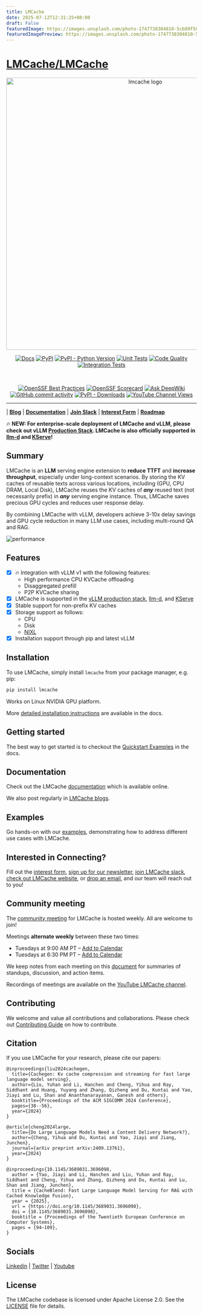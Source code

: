 ```yaml
---
title: LMCache
date: 2025-07-12T12:31:25+08:00
draft: False
featuredImage: https://images.unsplash.com/photo-1747738304810-5cb89f585299?ixid=M3w0NjAwMjJ8MHwxfHJhbmRvbXx8fHx8fHx8fDE3NTIyOTQ2MTF8&ixlib=rb-4.1.0
featuredImagePreview: https://images.unsplash.com/photo-1747738304810-5cb89f585299?ixid=M3w0NjAwMjJ8MHwxfHJhbmRvbXx8fHx8fHx8fDE3NTIyOTQ2MTF8&ixlib=rb-4.1.0
---
```


# [LMCache/LMCache](https://github.com/LMCache/LMCache)

<div align="center">
  <p align="center">
    <img src="https://raw.githubusercontent.com/LMCache/LMCache/dev/asset/logo.png" width="720" alt="lmcache logo">
  </p>
  
  [![Docs](https://img.shields.io/badge/docs-live-brightgreen)](https://docs.lmcache.ai/)
  [![PyPI](https://img.shields.io/pypi/v/lmcache)](https://pypi.org/project/lmcache/)
  [![PyPI - Python Version](https://img.shields.io/pypi/pyversions/lmcache)](https://pypi.org/project/lmcache/)
  [![Unit Tests](https://badge.buildkite.com/ce25f1819a274b7966273bfa54f0e02f092c3de0d7563c5c9d.svg)](https://buildkite.com/lmcache/lmcache-unittests)
  [![Code Quality](https://github.com/lmcache/lmcache/actions/workflows/code_quality_checks.yml/badge.svg?branch=dev&label=tests)](https://github.com/LMCache/LMCache/actions/workflows/code_quality_checks.yml)
  [![Integration Tests](https://badge.buildkite.com/108ddd4ab482a2480999dec8c62a640a3315ed4e6c4e86798e.svg)](https://buildkite.com/lmcache/lmcache-vllm-integration-tests)

   <br />

  [![OpenSSF Best Practices](https://www.bestpractices.dev/projects/10841/badge)](https://www.bestpractices.dev/projects/10841)
  [![OpenSSF Scorecard](https://api.scorecard.dev/projects/github.com/LMCache/LMCache/badge)](https://scorecard.dev/viewer/?uri=github.com/LMCache/LMCache)
  [![Ask DeepWiki](https://deepwiki.com/badge.svg)](https://deepwiki.com/LMCache/LMCache/)
  [![GitHub commit activity](https://img.shields.io/github/commit-activity/w/LMCache/LMCache)](https://github.com/LMCache/LMCache/graphs/commit-activity)
  [![PyPI - Downloads](https://img.shields.io/pypi/dm/lmcache)](https://pypi.org/project/lmcache/)
  [![YouTube Channel Views](https://img.shields.io/youtube/channel/views/UC58zMz55n70rtf1Ak2PULJA)](https://www.youtube.com/channel/UC58zMz55n70rtf1Ak2PULJA)

</div>


--------------------------------------------------------------------------------

| [**Blog**](https://blog.lmcache.ai/)
| [**Documentation**](https://docs.lmcache.ai/)
| [**Join Slack**](https://join.slack.com/t/lmcacheworkspace/shared_invite/zt-36x1m765z-8FgDA_73vcXtlZ_4XvpE6Q)
| [**Interest Form**](https://forms.gle/MHwLiYDU6kcW3dLj7)
| [**Roadmap**](https://github.com/LMCache/LMCache/issues/574)

🔥 **NEW: For enterprise-scale deployment of LMCache and vLLM, please check out vLLM [Production Stack](https://github.com/vllm-project/production-stack). LMCache is also officially supported in [llm-d](https://github.com/llm-d/llm-d/) and [KServe](https://github.com/kserve/kserve)!**


## Summary

LMCache is an **LLM** serving engine extension to **reduce TTFT** and **increase throughput**, especially under long-context scenarios. By storing the KV caches of reusable texts across various locations, including (GPU, CPU DRAM, Local Disk), LMCache reuses the KV caches of **_any_** reused text (not necessarily prefix) in **_any_** serving engine instance. Thus, LMCache saves precious GPU cycles and reduces user response delay.  

By combining LMCache with vLLM, developers achieve 3-10x delay savings and GPU cycle reduction in many LLM use cases, including multi-round QA and RAG.

![performance](https://github.com/user-attachments/assets/86137f17-f216-41a0-96a7-e537764f7a4c)

## Features

- [x] 🔥 Integration with vLLM v1 with the following features:
  * High performance CPU KVCache offloading
  * Disaggregated prefill
  * P2P KVCache sharing
- [x] LMCache is supported in the [vLLM production stack](https://github.com/vllm-project/production-stack/), [llm-d](https://github.com/llm-d/llm-d/), and [KServe](https://github.com/kserve/kserve) 
- [x] Stable support for non-prefix KV caches
- [x] Storage support as follows:
  * CPU
  * Disk
  * [NIXL](https://github.com/ai-dynamo/nixl)
- [x] Installation support through pip and latest vLLM

## Installation

To use LMCache, simply install `lmcache` from your package manager, e.g. pip:

```bash
pip install lmcache
```

Works on Linux NVIDIA GPU platform.

More [detailed installation instructions](https://docs.lmcache.ai/getting_started/installation) are available in the docs.

## Getting started

The best way to get started is to checkout the [Quickstart Examples](https://docs.lmcache.ai/getting_started/quickstart/) in the docs.

## Documentation

Check out the LMCache [documentation](https://docs.lmcache.ai/) which is available online.

We also post regularly in [LMCache blogs](https://blog.lmcache.ai/).

## Examples

Go hands-on with our [examples](https://github.com/LMCache/LMCache/tree/dev/examples),
demonstrating how to address different use cases with LMCache.

## Interested in Connecting?

Fill out the [interest form](https://forms.gle/mQfQDUXbKfp2St1z7), [sign up for our newsletter](https://mailchi.mp/tensormesh/lmcache-sign-up-newsletter), [join LMCache slack](https://join.slack.com/t/lmcacheworkspace/shared_invite/zt-2viziwhue-5Amprc9k5hcIdXT7XevTaQ), [check out LMCache website](https://lmcache.ai/), or [drop an email](contact@lmcache.ai), and our team will reach out to you!

## Community meeting

The [community meeting]( https://uchicago.zoom.us/j/6603596916?pwd=Z1E5MDRWUSt2am5XbEt4dTFkNGx6QT09) for LMCache is hosted weekly. All are welcome to join!

Meetings **alternate weekly** between these two times:

- Tuesdays at 9:00 AM PT – [Add to Calendar](https://drive.google.com/file/d/15Xz8-LtpBQ5QgR7KrorOOyfuohCFQmwn/view?usp=drive_link)
- Tuesdays at 6:30 PM PT – [Add to Calendar](https://drive.google.com/file/d/1WMZNFXV24kWzprDjvO-jQ7mOY7whqEdG/view?usp=drive_link)

We keep notes from each meeting on this [document](https://docs.google.com/document/d/1_Fl3vLtERFa3vTH00cezri78NihNBtSClK-_1tSrcow) for summaries of standups, discussion, and action items.

Recordings of meetings are available on the [YouTube LMCache channel](https://www.youtube.com/channel/UC58zMz55n70rtf1Ak2PULJA).

## Contributing

We welcome and value all contributions and collaborations.  Please check out [Contributing Guide](CONTRIBUTING.md) on how to contribute.


## Citation

If you use LMCache for your research, please cite our papers:

```
@inproceedings{liu2024cachegen,
  title={Cachegen: Kv cache compression and streaming for fast large language model serving},
  author={Liu, Yuhan and Li, Hanchen and Cheng, Yihua and Ray, Siddhant and Huang, Yuyang and Zhang, Qizheng and Du, Kuntai and Yao, Jiayi and Lu, Shan and Ananthanarayanan, Ganesh and others},
  booktitle={Proceedings of the ACM SIGCOMM 2024 Conference},
  pages={38--56},
  year={2024}
}

@article{cheng2024large,
  title={Do Large Language Models Need a Content Delivery Network?},
  author={Cheng, Yihua and Du, Kuntai and Yao, Jiayi and Jiang, Junchen},
  journal={arXiv preprint arXiv:2409.13761},
  year={2024}
}

@inproceedings{10.1145/3689031.3696098,
  author = {Yao, Jiayi and Li, Hanchen and Liu, Yuhan and Ray, Siddhant and Cheng, Yihua and Zhang, Qizheng and Du, Kuntai and Lu, Shan and Jiang, Junchen},
  title = {CacheBlend: Fast Large Language Model Serving for RAG with Cached Knowledge Fusion},
  year = {2025},
  url = {https://doi.org/10.1145/3689031.3696098},
  doi = {10.1145/3689031.3696098},
  booktitle = {Proceedings of the Twentieth European Conference on Computer Systems},
  pages = {94–109},
}
```

## Socials

[Linkedin](https://www.linkedin.com/company/lmcache-lab/?viewAsMember=true) | [Twitter](https://x.com/lmcache) | [Youtube](https://www.youtube.com/@LMCacheTeam)

## License

The LMCache codebase is licensed under Apache License 2.0. See the [LICENSE](LICENSE) file for details.
